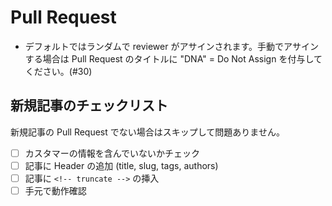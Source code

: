 # Pull Request

- デフォルトではランダムで reviewer がアサインされます。手動でアサインする場合は Pull Request のタイトルに "DNA" = Do Not Assign を付与してください。(#30)

## 新規記事のチェックリスト

新規記事の Pull Request でない場合はスキップして問題ありません。

- [ ] カスタマーの情報を含んでいないかチェック
- [ ] 記事に Header の追加 (title, slug, tags, authors)
- [ ] 記事に `<!-- truncate -->` の挿入
- [ ] 手元で動作確認
